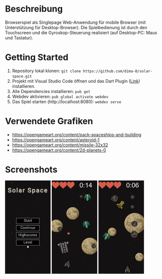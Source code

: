 # Beschreibung

Browserspiel als Singlepage Web-Anwendung für mobile Browser (mit Unterstützung für Desktop-Browser). Die Spielbedienung ist durch den Touchscreen und die Gyroskop-Steuerung realisiert (auf Desktop-PC: Maus und Tastatur).

# Getting Started

1. Repository lokal klonen: `git clone https://github.com/dima-0/solar-space.git`
2. Projekt mit Visual Studio Code öffnen und das Dart Plugin ([Link](https://marketplace.visualstudio.com/items?itemName=Dart-Code.dart-code)) installieren.
3. Alle Dependencies installieren: `pub get`
4. Webdev aktivieren: `pub global activate webdev`
5. Das Spiel starten (http://localhost:8080): `webdev serve`

# Verwendete Grafiken
- https://opengameart.org/content/pack-spaceships-and-building
- https://opengameart.org/content/asteroid-1
- https://opengameart.org/content/missile-32x32
- https://opengameart.org/content/2d-planets-0

# Screenshots

![](/screenshots/mainscreen.png)        ![](/screenshots/example1.png)        ![](/screenshots/example2.png)
